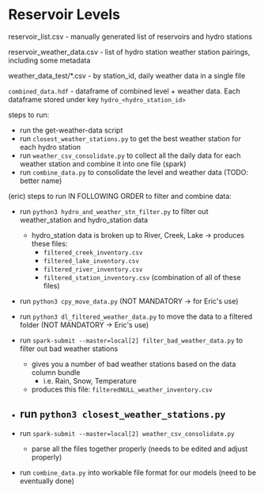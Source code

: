 # Reservoir Levels

reservoir\_list.csv - manually generated list of reservoirs and hydro stations

reservoir\_weather\_data.csv - list of hydro station weather station pairings, including some metadata

weather\_data\_test/\*.csv - by station\_id, daily weather data in a single file

`combined_data.hdf` - dataframe of combined level + weather data. Each dataframe stored under key `hydro_<hydro_station_id>`


steps to run:
- run the get-weather-data script
- run `closest_weather_stations.py` to get the best weather station for each hydro station
- run `weather_csv_consolidate.py` to collect all the daily data for each weather station and combine it into one file (spark)
- run `combine_data.py` to consolidate the level and weather data (TODO: better name)




(eric) steps to run IN FOLLOWING ORDER to filter and combine data: 
- run `python3 hydro_and_weather_stn_filter.py` to filter out weather_station and hydro_station data 
    - hydro_station data is broken up to River, Creek, Lake -> produces these files: 
        - `filtered_creek_inventory.csv`    
        - `filtered_lake_inventory.csv`
        - `filtered_river_inventory.csv`
        - `filtered_station_inventory.csv` (combination of all of these files)

- run `python3 cpy_move_data.py` (NOT MANDATORY -> for Eric's use)
- run `python3 dl_filtered_weather_data.py` to move the data to a filtered folder (NOT MANDATORY -> Eric's use)
- run `spark-submit --master=local[2] filter_bad_weather_data.py` to filter out bad weather stations 
    - gives you a number of bad weather stations based on the data column bundle 
        - i.e. Rain, Snow, Temperature
    - produces this file:  `filteredNULL_weather_inventory.csv`
- run `python3 closest_weather_stations.py` 
    - 
- run `spark-submit --master=local[2] weather_csv_consolidate.py` 
    - parse all the files together properly (needs to be edited and adjust properly)
- run `combine_data.py` into workable file format for our models (need to be eventually done)
